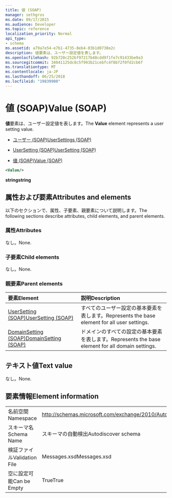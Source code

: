 ```yaml
---
title: 値 (SOAP)
manager: sethgros
ms.date: 09/17/2015
ms.audience: Developer
ms.topic: reference
localization_priority: Normal
api_type:
- schema
ms.assetid: a79a7e54-e7b1-4735-8eb4-03b1d0738e2c
description: 値要素は、ユーザー設定値を表します。
ms.openlocfilehash: 92b720c252bf97217b48cdd9f1fe7c91433be9a3
ms.sourcegitcommit: 34041125dc8c5f993b21cebfc4f8b72f0fd2cb6f
ms.translationtype: MT
ms.contentlocale: ja-JP
ms.lasthandoff: 06/25/2018
ms.locfileid: "19839980"
---
```

# <a name="value-soap"></a><span data-ttu-id="80243-103">値 (SOAP)</span><span class="sxs-lookup"><span data-stu-id="80243-103">Value (SOAP)</span></span>

<span data-ttu-id="80243-104">**値**要素は、ユーザー設定値を表します。</span><span class="sxs-lookup"><span data-stu-id="80243-104">The **Value** element represents a user setting value.</span></span> 
  
- [<span data-ttu-id="80243-105">ユーザー (SOAP)</span><span class="sxs-lookup"><span data-stu-id="80243-105">UserSettings (SOAP)</span></span>](usersettings-soap.md)
  
- [<span data-ttu-id="80243-106">UserSetting (SOAP)</span><span class="sxs-lookup"><span data-stu-id="80243-106">UserSetting (SOAP)</span></span>](usersetting-soap.md)
  
- [<span data-ttu-id="80243-107">値 (SOAP)</span><span class="sxs-lookup"><span data-stu-id="80243-107">Value (SOAP)</span></span>](value-soap.md)
  
```XML
<Value/>
```

<span data-ttu-id="80243-108">**string**</span><span class="sxs-lookup"><span data-stu-id="80243-108">**string**</span></span>

## <a name="attributes-and-elements"></a><span data-ttu-id="80243-109">属性および要素</span><span class="sxs-lookup"><span data-stu-id="80243-109">Attributes and elements</span></span>

<span data-ttu-id="80243-110">以下のセクションで、属性、子要素、親要素について説明します。</span><span class="sxs-lookup"><span data-stu-id="80243-110">The following sections describe attributes, child elements, and parent elements.</span></span>
  
### <a name="attributes"></a><span data-ttu-id="80243-111">属性</span><span class="sxs-lookup"><span data-stu-id="80243-111">Attributes</span></span>

<span data-ttu-id="80243-112">なし。</span><span class="sxs-lookup"><span data-stu-id="80243-112">None.</span></span>
  
### <a name="child-elements"></a><span data-ttu-id="80243-113">子要素</span><span class="sxs-lookup"><span data-stu-id="80243-113">Child elements</span></span>

<span data-ttu-id="80243-114">なし。</span><span class="sxs-lookup"><span data-stu-id="80243-114">None.</span></span>
  
### <a name="parent-elements"></a><span data-ttu-id="80243-115">親要素</span><span class="sxs-lookup"><span data-stu-id="80243-115">Parent elements</span></span>

|<span data-ttu-id="80243-116">**要素**</span><span class="sxs-lookup"><span data-stu-id="80243-116">**Element**</span></span>|<span data-ttu-id="80243-117">**説明**</span><span class="sxs-lookup"><span data-stu-id="80243-117">**Description**</span></span>|
|:-----|:-----|
|[<span data-ttu-id="80243-118">UserSetting (SOAP)</span><span class="sxs-lookup"><span data-stu-id="80243-118">UserSetting (SOAP)</span></span>](usersetting-soap.md) <br/> |<span data-ttu-id="80243-119">すべてのユーザー設定の基本要素を表します。</span><span class="sxs-lookup"><span data-stu-id="80243-119">Represents the base element for all user settings.</span></span>  <br/> |
|[<span data-ttu-id="80243-120">DomainSetting (SOAP)</span><span class="sxs-lookup"><span data-stu-id="80243-120">DomainSetting (SOAP)</span></span>](domainsetting-soap.md) <br/> |<span data-ttu-id="80243-121">ドメインのすべての設定の基本要素を表します。</span><span class="sxs-lookup"><span data-stu-id="80243-121">Represents the base element for all domain settings.</span></span>  <br/> |
   
## <a name="text-value"></a><span data-ttu-id="80243-122">テキスト値</span><span class="sxs-lookup"><span data-stu-id="80243-122">Text value</span></span>

<span data-ttu-id="80243-123">なし。</span><span class="sxs-lookup"><span data-stu-id="80243-123">None.</span></span>
  
## <a name="element-information"></a><span data-ttu-id="80243-124">要素情報</span><span class="sxs-lookup"><span data-stu-id="80243-124">Element information</span></span>

|||
|:-----|:-----|
|<span data-ttu-id="80243-125">名前空間</span><span class="sxs-lookup"><span data-stu-id="80243-125">Namespace</span></span>  <br/> |http://schemas.microsoft.com/exchange/2010/Autodiscover  <br/> |
|<span data-ttu-id="80243-126">スキーマ名</span><span class="sxs-lookup"><span data-stu-id="80243-126">Schema Name</span></span>  <br/> |<span data-ttu-id="80243-127">スキーマの自動検出</span><span class="sxs-lookup"><span data-stu-id="80243-127">Autodiscover schema</span></span>  <br/> |
|<span data-ttu-id="80243-128">検証ファイル</span><span class="sxs-lookup"><span data-stu-id="80243-128">Validation File</span></span>  <br/> |<span data-ttu-id="80243-129">Messages.xsd</span><span class="sxs-lookup"><span data-stu-id="80243-129">Messages.xsd</span></span>  <br/> |
|<span data-ttu-id="80243-130">空に設定可能</span><span class="sxs-lookup"><span data-stu-id="80243-130">Can be Empty</span></span>  <br/> |<span data-ttu-id="80243-131">True</span><span class="sxs-lookup"><span data-stu-id="80243-131">True</span></span>  <br/> |
   

